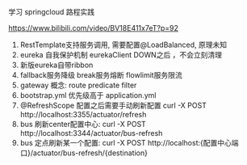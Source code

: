 学习 springcloud 路程实践 

https://www.bilibili.com/video/BV18E411x7eT?p=92

1. RestTemplate支持服务调用, 需要配置@LoadBalanced, 原理未知
2. eureka 自我保护机制 eurekaClient DOWN之后 ，不会立刻清理
3. 新版eureka自带ribbon  
4. fallback服务降级 break服务熔断 flowlimit服务限流
5. gateway 概念: route  predicate filter
6. bootstrap.yml 优先级高于 application.yml
7. @RefreshScope 配置之后需要手动刷新配置 curl -X POST http://localhost:3355/actuator/refresh
8. bus 刷新center配置中心: curl -X POST http://localhost:3344/actuator/bus-refresh
9. bus 定点刷新某一个配置: curl -X POST http://localhost:{配置中心端口}/actuator/bus-refresh/{destination}